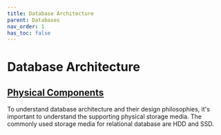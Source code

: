```yaml
---
title: Database Architecture
parent: Databases
nav_order: 1
has_toc: false
---
```

# Database Architecture
## [Physical Components](https://isbobby.github.io/5-databases/1-db_architecture/1-physical-components.html)
To understand database architecture and their design philosophies, it's important to understand the supporting physical storage media. The commonly used storage media for relational database are HDD and SSD.
